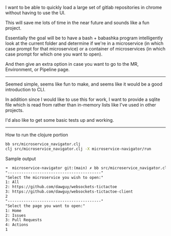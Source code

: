 I want to be able to quickly load a large set of gitlab repositories in chrome without having to use the UI.

This will save me lots of time in the near future and sounds like a fun project.

Essentially the goal will be to have a bash + babashka program intelligently look at the current folder and determine if we're in a microservice (in which case prompt for that microservice) or a container of microservices (in which case prompt for which one you want to open).

And then give an extra option in case you want to go to the MR, Environment, or Pipeline page.

---

Seemed simple, seems like fun to make, and seems like it would be a good introduction to CLI.

In addition since I would like to use this for work, I want to provide a sqlite file which is read from rather than in-memory lists like I've used in other projects.

I'd also like to get some basic tests up and working.

---

How to run the clojure portion
```sh
bb src/microservice_navigator.clj
clj src/microservice_navigator.clj -X microservice-navigator/run
```

Sample output
```txt
➜  microservice-navigator git:(main) ✗ bb src/microservice_navigator.clj
"-----------------------------------------"
"Select the microservice you wish to open:"
1: All
2: https://github.com/dawguy/websockets-tictactoe
3: https://github.com/dawguy/websockets-tictactoe-client
2
"-----------------------------------------"
"Select the page you want to open:"
1: Home
2: Issues
3: Pull Requests
4: Actions
1
```
